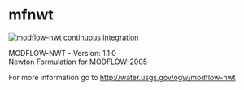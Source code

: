 # mfnwt
[![modflow-nwt continuous integration](https://github.com/rniswon/mfnwt/actions/workflows/ci.yml/badge.svg)](https://github.com/rniswon/mfnwt/actions/workflows/ci.yml)

MODFLOW-NWT - Version: 1.1.0  
Newton Formulation for MODFLOW-2005

For more information go to http://water.usgs.gov/ogw/modflow-nwt
